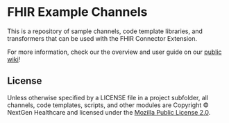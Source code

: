 # FHIR Example Channels
This is a repository of sample channels, code template libraries, and transformers that can be used with the FHIR Connector Extension.

For more information, check our the overview and user guide on our [public wiki](https://www.mirthcorp.com/community/wiki/pages/viewpage.action?pageId=36504815)!

## License

Unless otherwise specified by a LICENSE file in a project subfolder, all channels, code templates, scripts, and other modules are Copyright © NextGen Healthcare and licensed under the [Mozilla Public License 2.0](https://www.mozilla.org/en-US/MPL/2.0/).